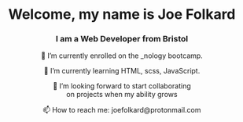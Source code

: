 <h1 align="center">Welcome, my name is Joe Folkard</h1>
<h3 align="center">I am a Web Developer from Bristol</h3>

<p align="center">🔭 I’m currently enrolled on the _nology bootcamp.</p> 
<p align="center">🌱 I’m currently learning HTML, scss, JavaScript.</p>
<p align="center">👯 I’m looking forward to start collaborating <br>on projects when my ability grows</p>
<p align="center">📫 How to reach me: joefolkard@protonmail.com</p>
